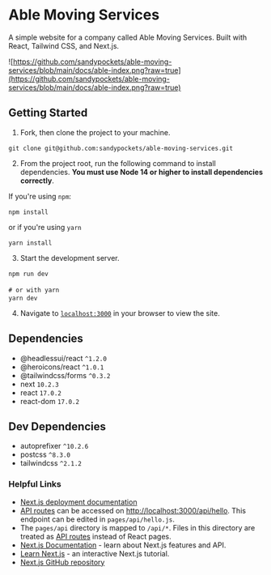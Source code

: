 # Able Moving Services
A simple website for a company called Able Moving Services. Built with React, Tailwind CSS, and Next.js. 

![https://github.com/sandypockets/able-moving-services/blob/main/docs/able-index.png?raw=true](https://github.com/sandypockets/able-moving-services/blob/main/docs/able-index.png?raw=true)

## Getting Started

1. Fork, then clone the project to your machine. 

```shell
git clone git@github.com:sandypockets/able-moving-services.git
```

2. From the project root, run the following command to install dependencies. **You must use Node 14 or higher to install dependencies correctly**.

If you're using `npm`:
```shell
npm install
```

or if you're using `yarn`

```shell
yarn install
```

3. Start the development server.
```shell
npm run dev

# or with yarn
yarn dev
```

4. Navigate to [`localhost:3000`](http://localhost:3000) in your browser to view the site. 

## Dependencies
* @headlessui/react `^1.2.0`
* @heroicons/react `^1.0.1`
* @tailwindcss/forms `^0.3.2`
* next `10.2.3`
* react `17.0.2`
* react-dom `17.0.2`

## Dev Dependencies
* autoprefixer `^10.2.6`
* postcss `^8.3.0`
* tailwindcss `^2.1.2`

### Helpful Links
* [Next.js deployment documentation](https://nextjs.org/docs/deployment)
* [API routes](https://nextjs.org/docs/api-routes/introduction) can be accessed on [http://localhost:3000/api/hello](http://localhost:3000/api/hello). This endpoint can be edited in `pages/api/hello.js`.
* The `pages/api` directory is mapped to `/api/*`. Files in this directory are treated as [API routes](https://nextjs.org/docs/api-routes/introduction) instead of React pages.
* [Next.js Documentation](https://nextjs.org/docs) - learn about Next.js features and API.
* [Learn Next.js](https://nextjs.org/learn) - an interactive Next.js tutorial.
* [Next.js GitHub repository](https://github.com/vercel/next.js/)
